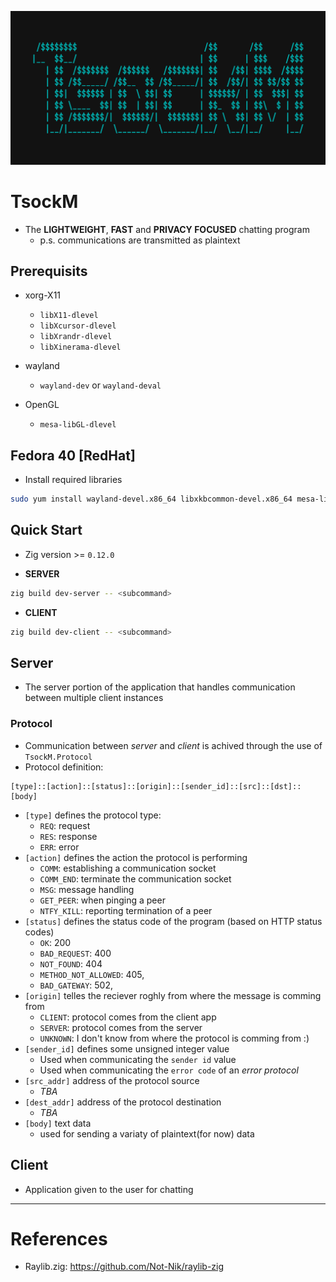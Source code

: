![](./tsockm_logo.png)

# TsockM

* The **LIGHTWEIGHT**, **FAST** and **PRIVACY FOCUSED** chatting program
    * p.s. communications are transmitted as plaintext 

## Prerequisits

* xorg-X11
    * `libX11-dlevel`
    * `libXcursor-dlevel`
    * `libXrandr-dlevel`
    * `libXinerama-dlevel`
* wayland
    * `wayland-dev` or `wayland-deval`

* OpenGL
    * `mesa-libGL-dlevel`

## Fedora 40 [RedHat]
* Install required libraries
```bash
sudo yum install wayland-devel.x86_64 libxkbcommon-devel.x86_64 mesa-libGL-devel.x86_64
```

## Quick Start
* Zig version >= `0.12.0`

* **SERVER**
```bash
zig build dev-server -- <subcommand>
```
* **CLIENT**
```bash
zig build dev-client -- <subcommand>
```

## Server

* The server portion of the application that handles communication between multiple client instances

### Protocol

* Communication between *server* and *client* is achived through the use of `TsockM.Protocol` 
* Protocol definition:
```
[type]::[action]::[status]::[origin]::[sender_id]::[src]::[dst]::[body]
```
* `[type]` defines the protocol type:
    * `REQ`: request
    * `RES`: response
    * `ERR`: error
* `[action]` defines the action the protocol is performing
    * `COMM`: establishing a communication socket
    * `COMM_END`: terminate the communication socket
    * `MSG`: message handling 
    * `GET_PEER`: when pinging a peer
    * `NTFY_KILL`: reporting termination of a peer
* `[status]` defines the status code of the program (based on HTTP status codes)
    * `OK`: 200
    * `BAD_REQUEST`: 400
    * `NOT_FOUND`: 404
    * `METHOD_NOT_ALLOWED`: 405,
    * `BAD_GATEWAY`: 502,
* `[origin]` telles the reciever roghly from where the message is comming from
    * `CLIENT`: protocol comes from the client app
    * `SERVER`: protocol comes from the server
    * `UNKNOWN`: I don't know from where the protocol is comming from :)
* `[sender_id]` defines some unsigned integer value
    * Used when communicating the `sender id` value
    * Used when communicating the `error code` of an *error protocol*
* `[src_addr]` address of the protocol source
    * *TBA*
* `[dest_addr]` address of the protocol destination
    * *TBA*
* `[body]` text data
    * used for sending a variaty of plaintext(for now) data

## Client

* Application given to the user for chatting

---

# References

* Raylib.zig: https://github.com/Not-Nik/raylib-zig
